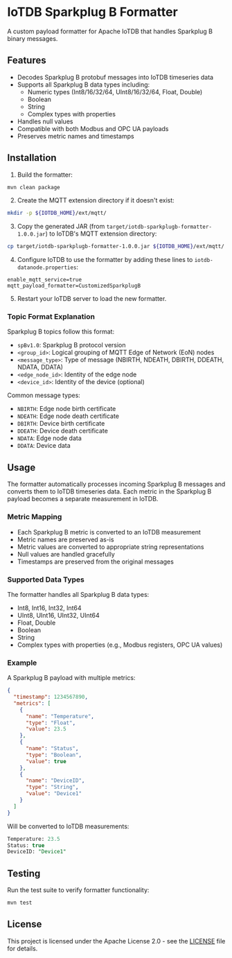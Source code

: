 # IoTDB Sparkplug B Formatter

A custom payload formatter for Apache IoTDB that handles Sparkplug B binary messages.

## Features

- Decodes Sparkplug B protobuf messages into IoTDB timeseries data
- Supports all Sparkplug B data types including:
    - Numeric types (Int8/16/32/64, UInt8/16/32/64, Float, Double)
    - Boolean
    - String
    - Complex types with properties
- Handles null values
- Compatible with both Modbus and OPC UA payloads
- Preserves metric names and timestamps

## Installation

1. Build the formatter:

```bash
mvn clean package
```
2. Create the MQTT extension directory if it doesn't exist:
```bash
mkdir -p ${IOTDB_HOME}/ext/mqtt/
```

3. Copy the generated JAR (from `target/iotdb-sparkplugb-formatter-1.0.0.jar`) to IoTDB's MQTT extension directory:

```bash
cp target/iotdb-sparkplugb-formatter-1.0.0.jar ${IOTDB_HOME}/ext/mqtt/
```

4. Configure IoTDB to use the formatter by adding these lines to `iotdb-datanode.properties`:

```properties
enable_mqtt_service=true
mqtt_payload_formatter=CustomizedSparkplugB
```

5. Restart your IoTDB server to load the new formatter.

### Topic Format Explanation

Sparkplug B topics follow this format:

- `spBv1.0`: Sparkplug B protocol version
- `<group_id>`: Logical grouping of MQTT Edge of Network (EoN) nodes
- `<message_type>`: Type of message (NBIRTH, NDEATH, DBIRTH, DDEATH, NDATA, DDATA)
- `<edge_node_id>`: Identity of the edge node
- `<device_id>`: Identity of the device (optional)

Common message types:

- `NBIRTH`: Edge node birth certificate
- `NDEATH`: Edge node death certificate
- `DBIRTH`: Device birth certificate
- `DDEATH`: Device death certificate
- `NDATA`: Edge node data
- `DDATA`: Device data

## Usage

The formatter automatically processes incoming Sparkplug B messages and converts them to IoTDB timeseries data. Each
metric in the Sparkplug B payload becomes a separate measurement in IoTDB.

### Metric Mapping

- Each Sparkplug B metric is converted to an IoTDB measurement
- Metric names are preserved as-is
- Metric values are converted to appropriate string representations
- Null values are handled gracefully
- Timestamps are preserved from the original messages

### Supported Data Types

The formatter handles all Sparkplug B data types:

- Int8, Int16, Int32, Int64
- UInt8, UInt16, UInt32, UInt64
- Float, Double
- Boolean
- String
- Complex types with properties (e.g., Modbus registers, OPC UA values)

### Example

A Sparkplug B payload with multiple metrics:

```json
{
  "timestamp": 1234567890,
  "metrics": [
    {
      "name": "Temperature",
      "type": "Float",
      "value": 23.5
    },
    {
      "name": "Status",
      "type": "Boolean",
      "value": true
    },
    {
      "name": "DeviceID",
      "type": "String",
      "value": "Device1"
    }
  ]
}
```

Will be converted to IoTDB measurements:

```sql
Temperature: 23.5
Status: true
DeviceID: "Device1"
```

## Testing

Run the test suite to verify formatter functionality:

```bash
mvn test
```

## License

This project is licensed under the Apache License 2.0 - see the [LICENSE](LICENSE) file for details.

